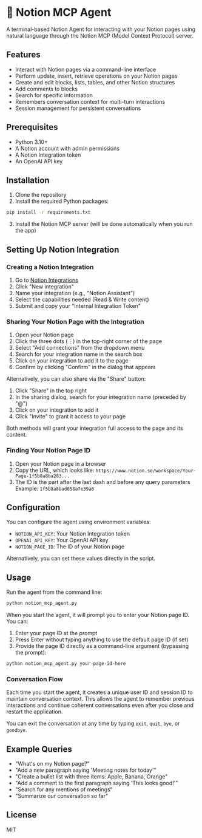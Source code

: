 # 📑 Notion MCP Agent

A terminal-based Notion Agent for interacting with your Notion pages using natural language through the Notion MCP (Model Context Protocol) server.

## Features

- Interact with Notion pages via a command-line interface
- Perform update, insert, retrieve operations on your Notion pages
- Create and edit blocks, lists, tables, and other Notion structures
- Add comments to blocks
- Search for specific information
- Remembers conversation context for multi-turn interactions
- Session management for persistent conversations

## Prerequisites

- Python 3.10+
- A Notion account with admin permissions
- A Notion Integration token
- An OpenAI API key

## Installation

1. Clone the repository
2. Install the required Python packages:

```bash
pip install -r requirements.txt
```

3. Install the Notion MCP server (will be done automatically when you run the app)

## Setting Up Notion Integration

### Creating a Notion Integration

1. Go to [Notion Integrations](https://www.notion.so/my-integrations)
2. Click "New integration"
3. Name your integration (e.g., "Notion Assistant")
4. Select the capabilities needed (Read & Write content)
5. Submit and copy your "Internal Integration Token"

### Sharing Your Notion Page with the Integration

1. Open your Notion page
2. Click the three dots (⋮) in the top-right corner of the page
3. Select "Add connections" from the dropdown menu
4. Search for your integration name in the search box
5. Click on your integration to add it to the page
6. Confirm by clicking "Confirm" in the dialog that appears

Alternatively, you can also share via the "Share" button:
1. Click "Share" in the top right
2. In the sharing dialog, search for your integration name (preceded by "@")
3. Click on your integration to add it
4. Click "Invite" to grant it access to your page

Both methods will grant your integration full access to the page and its content.

### Finding Your Notion Page ID

1. Open your Notion page in a browser
2. Copy the URL, which looks like:
   `https://www.notion.so/workspace/Your-Page-1f5b8a8ba283...`
3. The ID is the part after the last dash and before any query parameters
   Example: `1f5b8a8bad058a7e39a6`

## Configuration

You can configure the agent using environment variables:

- `NOTION_API_KEY`: Your Notion Integration token
- `OPENAI_API_KEY`: Your OpenAI API key
- `NOTION_PAGE_ID`: The ID of your Notion page

Alternatively, you can set these values directly in the script.

## Usage

Run the agent from the command line:

```bash
python notion_mcp_agent.py
```

When you start the agent, it will prompt you to enter your Notion page ID. You can:
1. Enter your page ID at the prompt
2. Press Enter without typing anything to use the default page ID (if set)
3. Provide the page ID directly as a command-line argument (bypassing the prompt):

```bash
python notion_mcp_agent.py your-page-id-here
```

### Conversation Flow

Each time you start the agent, it creates a unique user ID and session ID to maintain conversation context. This allows the agent to remember previous interactions and continue coherent conversations even after you close and restart the application.

You can exit the conversation at any time by typing `exit`, `quit`, `bye`, or `goodbye`.

## Example Queries

- "What's on my Notion page?"
- "Add a new paragraph saying 'Meeting notes for today'"
- "Create a bullet list with three items: Apple, Banana, Orange"
- "Add a comment to the first paragraph saying 'This looks good!'"
- "Search for any mentions of meetings"
- "Summarize our conversation so far"

## License

MIT